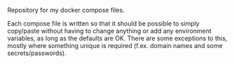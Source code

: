 Repository for my docker compose files.

Each compose file is written so that it should be possible to simply copy/paste without having to change anything or add any environment variables, as long as the defaults are OK. There are some exceptions to this, mostly where something unique is required (f.ex. domain names and some secrets/passwords).
